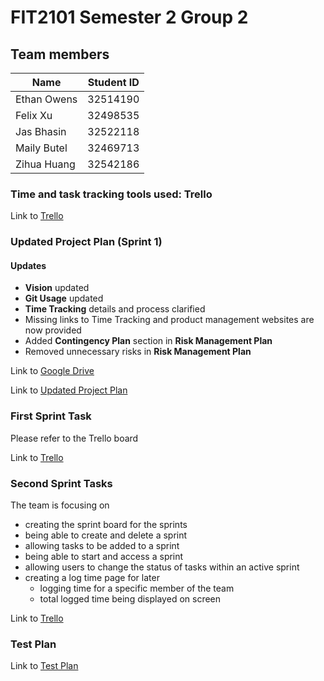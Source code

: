 # FIT2101 Semester 2 Group 2

## Team members
|Name | Student ID | 
|---|---|
|Ethan Owens |32514190|
|Felix Xu |32498535|
|Jas Bhasin |32522118|
|Maily Butel|32469713|
|Zihua Huang |32542186 |


### Time and task tracking tools used: Trello
Link to [Trello](https://trello.com/b/NVMFoAuc/assignment-1)

### Updated Project Plan (Sprint 1)
#### Updates
- **Vision** updated
- **Git Usage** updated
- **Time Tracking** details and process clarified 
- Missing links to Time Tracking and product management websites are now provided
- Added **Contingency Plan** section in **Risk Management Plan**
- Removed unnecessary risks in **Risk Management Plan**

Link to [Google Drive](https://drive.google.com/drive/u/1/folders/0AMwyQkfk78-aUk9PVA)

Link to [Updated Project Plan](https://docs.google.com/document/d/1-9FoIGbGiKlv4KYhkLaFQiYXAxyz7Rk3EfsCEfZF7oQ/edit#heading=h.7txmafw6qjnw)

### First Sprint Task
Please refer to the Trello board

Link to [Trello](https://trello.com/b/NVMFoAuc/assignment-1)


### Second Sprint Tasks
The team is focusing on 
- creating the sprint board for the sprints
- being able to create and delete a sprint  
- allowing tasks to be added to a sprint
- being able to start and access a sprint
- allowing users to change the status of tasks within an active sprint
- creating a log time page for later
    - logging time for a specific member of the team
    - total logged time being displayed on screen

Link to [Trello](https://trello.com/b/NVMFoAuc/assignment-1)
    

### Test Plan
Link to [Test Plan](https://docs.google.com/document/d/10NlgySfTZtD1rXSI2qNJbRQfrGwfpMnTDaPPL6zbtQY/edit)
